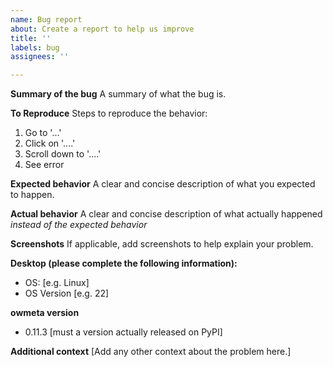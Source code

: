 ```yaml
---
name: Bug report
about: Create a report to help us improve
title: ''
labels: bug
assignees: ''

---
```


**Summary of the bug**
A summary of what the bug is.

**To Reproduce**
Steps to reproduce the behavior:
1. Go to '...'
2. Click on '....'
3. Scroll down to '....'
4. See error

**Expected behavior**
A clear and concise description of what you expected to happen.

**Actual behavior**
A clear and concise description of what actually happened *instead of the expected behavior* 

**Screenshots**
If applicable, add screenshots to help explain your problem.

**Desktop (please complete the following information):**
 - OS: [e.g. Linux]
 - OS Version [e.g. 22]

**owmeta version**
- 0.11.3 [must a version actually released on PyPI]

**Additional context**
[Add any other context about the problem here.]
